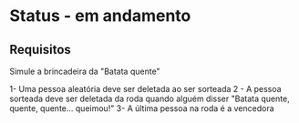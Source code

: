 # Status - em andamento

## Requisitos

Simule a brincadeira da "Batata quente"

1- Uma pessoa aleatória deve ser deletada ao ser sorteada
2 - A pessoa sorteada deve ser deletada da roda quando alguém disser "Batata quente, quente, quente... queimou!"
3- A última pessoa na roda é a vencedora
